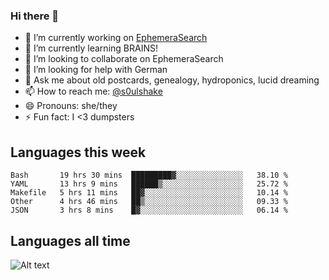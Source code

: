 ### Hi there 👋

<!--
**soulshake/soulshake** is a ✨ _special_ ✨ repository because its `README.md` (this file) appears on your GitHub profile.

Here are some ideas to get you started:

- 🔭 I’m currently working on ...
- 🌱 I’m currently learning ...
- 👯 I’m looking to collaborate on ...
- 🤔 I’m looking for help with ...
- 💬 Ask me about ...
- 📫 How to reach me: ...
- 😄 Pronouns: ...
- ⚡ Fun fact: ...
-->


- 🔭 I’m currently working on [EphemeraSearch](https://www.ephemerasearch.com/)
- 🌱 I’m currently learning BRAINS!
- 👯 I’m looking to collaborate on EphemeraSearch
- 🤔 I’m looking for help with German
- 💬 Ask me about old postcards, genealogy, hydroponics, lucid dreaming
- 📫 How to reach me: [@s0ulshake](https://twitter.com/soulshake)
- 😄 Pronouns: she/they
- ⚡ Fun fact: I <3 dumpsters

## Languages this week

<!--START_SECTION:waka-->
```text
Bash       19 hrs 30 mins  █████████▓░░░░░░░░░░░░░░░   38.10 % 
YAML       13 hrs 9 mins   ██████▒░░░░░░░░░░░░░░░░░░   25.72 % 
Makefile   5 hrs 11 mins   ██▓░░░░░░░░░░░░░░░░░░░░░░   10.14 % 
Other      4 hrs 46 mins   ██▒░░░░░░░░░░░░░░░░░░░░░░   09.33 % 
JSON       3 hrs 8 mins    █▓░░░░░░░░░░░░░░░░░░░░░░░   06.14 % 
```
<!--END_SECTION:waka-->

## Languages all time
![Alt text](https://wakatime.com/share/@aj/6aa10b67-a5e9-4fb1-acaf-8692f4385172.svg)
